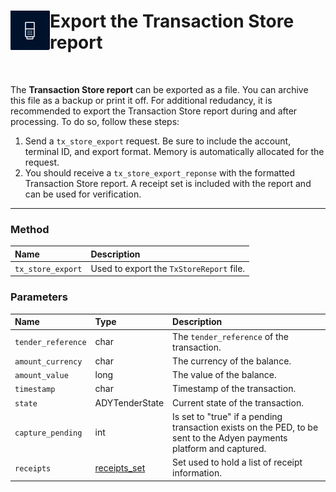 <div>
<img src="https://raw.githubusercontent.com/SASutherland/TechnicalWriter/master/Icon.PNG" align="left" vertical-align:"top">
<h1>Export the Transaction Store report</h1>
</div>
<p>
&nbsp
<p>

The **Transaction Store report** can be exported as a file. You can archive this file as a backup or print it off. For additional redudancy, it is recommended to export the Transaction Store report during and after processing. To do so, follow these steps:

1. Send a `tx_store_export` request. Be sure to include the account, terminal ID, and export format. Memory is automatically allocated for the request.
2. You should receive a `tx_store_export_reponse` with the formatted Transaction Store report. A receipt set is included with the report and can be used for verification. 

---

### Method

| Name | Description |
| :--- | :---------- |
|`tx_store_export` | Used to export the `TxStoreReport` file. | 

### Parameters

| Name | Type | Description |
|:------|:-----|:------------|
|`tender_reference`| char | The `tender_reference` of the transaction.|
|`amount_currency`| char | The currency of the balance.  |
|`amount_value` | long | The value of the balance.|
|`timestamp`| char | Timestamp of the transaction. |
|`state`| ADYTenderState | 	Current state of the transaction. |
|`capture_pending`| int | Is set to "true" if a pending transaction exists on the PED, to be sent to the Adyen payments platform and captured. |
|`receipts`| [receipts_set](https://docs.adyen.com/point-of-sale/classic-library-integrations/c-library-integration/structs/receipt_set) | Set used to hold a list of receipt information. |
